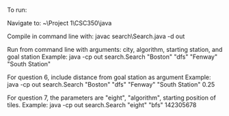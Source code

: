 To run:

Navigate to: ~\Project 1\CSC350\java

Compile in command line with: javac search\Search.java -d out

Run from command line with arguments: city, algorithm, starting station, and goal station
Example: java -cp out search.Search "Boston" "dfs" "Fenway" "South Station"

For question 6, include distance from goal station as argument
Example: java -cp out search.Search "Boston" "dfs" "Fenway" "South Station" 0.25

For question 7, the parameters are "eight", "algorithm", starting position of tiles.
Example: java -cp out search.Search "eight" "bfs" 142305678
